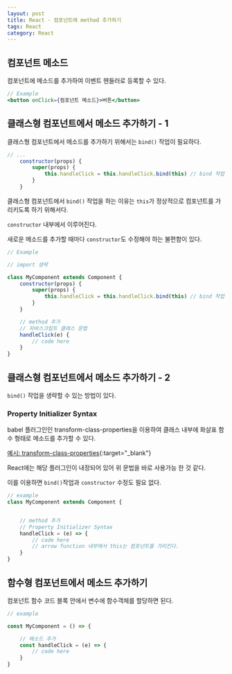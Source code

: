 ```yaml
---
layout: post 
title: React - 컴포넌트에 method 추가하기
tags: React
category: React
---
```


## 컴포넌트 메소드

컴포넌트에 메소드를 추가하여 이벤트 헨들러로 등록할 수 있다.

```jsx
// Example
<button onClick={컴포넌트 메소드}>버튼</button>
```

## 클래스형 컴포넌트에서 메소드 추가하기 - 1

클래스형 컴포넌트에서 메소드를 추가하기 위해서는 `bind()` 작업이 필요하다.

```jsx
// ...
    constructor(props) {
        super(props) {
            this.handleClick = this.handleClick.bind(this) // bind 작업
        }
    }
``` 

클래스형 컴포넌트에서 `bind()` 작업을 하는 이유는 `this`가 정상적으로 컴포넌트를 가리키도록 하기 위해서다.

`constructor` 내부에서 이루어진다.

새로운 메소드를 추가할 때마다 `constructor`도 수정해야 하는 불편함이 있다.

```jsx
// Example

// import 생략

class MyComponent extends Component {
    constructor(props) {
        super(props) {
            this.handleClick = this.handleClick.bind(this) // bind 작업
        }
    }

    // method 추가
    // 자바스크립트 클래스 문법
    handleClick(e) {
        // code here
    }    
} 

```

## 클래스형 컴포넌트에서 메소드 추가하기 - 2

`bind()` 작업을 생략할 수 있는 방법이 있다.

### Property Initializer Syntax

babel 플러그인인 transform-class-properties을 이용하여 클래스 내부에 화살표 함수 형태로 메소드를 추가할 수 있다.

[예시: transform-class-properties](https://www.npmjs.com/package/babel-plugin-transform-class-properties#example){:target="_blank"}

React에는 해당 플러그인이 내장되어 있어 위 문법을 바로 사용가능 한 것 같다.

이를 이용하면 `bind()`작업과 `constructor` 수정도 필요 없다.

```jsx
// example
class MyComponent extends Component {


    // method 추가
    // Property Initializer Syntax
    handleClick = (e) => {
        // code here
        // arrow function 내부에서 this는 컴포넌트를 가리킨다.
    }
} 
```

## 함수형 컴포넌트에서 메소드 추가하기

컴포넌트 함수 코드 블록 안에서 변수에 함수객체를 할당하면 된다.

```jsx
// example

const MyComponent = () => {

    // 메소드 추가
    const handleClick = (e) => {
        // code here
    }
}
```
